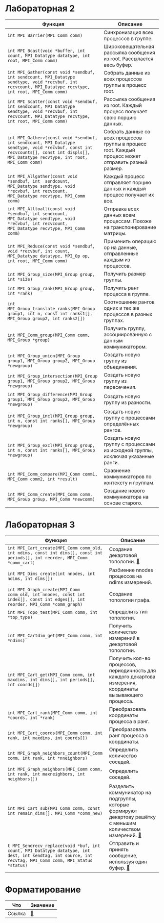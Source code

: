 # Лабораторная 2

| Функция                                                                                                                                                                                 | Описание                                                                                              |
| --------------------------------------------------------------------------------------------------------------------------------------------------------------------------------------- | ----------------------------------------------------------------------------------------------------- |
| `int MPI_Barrier(MPI_Comm comm)`                                                                                                                                                        | Синхронизация всех процессов в группе.                                                                |
| `int MPI_Bcast(void *buffer, int count, MPI_Datatype datatype, int root, MPI_Comm comm)`                                                                                                | Широковещательная рассылка сообщения из root. Рассылается весь буфер.                                 |
| `int MPI_Gather(const void *sendbuf, int sendcount, MPI_Datatype sendtype, void *recvbuf, int recvcount, MPI_Datatype recvtype, int root, MPI_Comm comm)`                               | Собрать данные из всех процессов группы в процесс root.                                               |
| `int MPI_Scatter(const void *sendbuf, int sendcount, MPI_Datatype sendtype, void *recvbuf, int recvcount, MPI_Datatype recvtype, int root, MPI_Comm comm)`                              | Рассылка сообщения из root. Каждый процесс получает свою порцию данных.                               |
| `int MPI_Gatherv(const void *sendbuf, int sendcount, MPI_Datatype sendtype, void *recvbuf, const int recvcounts[], const int displs[], MPI_Datatype recvtype, int root, MPI_Comm comm)` | Собрать данные со всех процессов группы в процесс root. Каждый процесс может отправить разный размер. |
| `int MPI_Allgather(const void *sendbuf, int  sendcount, MPI_Datatype sendtype, void *recvbuf, int recvcount, MPI_Datatype recvtype, MPI_Comm comm)`                                     | Каждый процесс отправляет порцию данных и каждый процесс получает их все.                             |
| `int MPI_Alltoall(const void *sendbuf, int sendcount, MPI_Datatype sendtype, void *recvbuf, int recvcount, MPI_Datatype recvtype, MPI_Comm comm)`                                       | Отправка всех данных всем процессам. Похоже на транспонирование матрицы.                              |
| `int MPI_Reduce(const void *sendbuf, void *recvbuf, int count, MPI_Datatype datatype, MPI_Op op, int root, MPI_Comm comm)`                                                              | Применить операцию op на данные, отправленные каждым из процессов.                                    |
| `int MPI_Group_size(MPI_Group group, int *size)`                                                                                                                                        | Получить размер группы.                                                                               |
| `int MPI_Group_rank(MPI_Group group, int *rank)`                                                                                                                                        | Получить ранг процесса в группе.                                                                      |
| `int MPI_Group_translate_ranks(MPI_Group group1, int n, const int ranks1[], MPI_Group group2, int ranks2[])`                                                                            | Соотношение рангов одних и тех же процессов в разных группах.                                         |
| `int MPI_Comm_group(MPI_Comm comm, MPI_Group *group)`                                                                                                                                   | Получить группу, ассоциированную с данным коммуникатором.                                             |
| `int MPI_Group_union(MPI_Group group1, MPI_Group group2, MPI_Group *newgroup)`                                                                                                          | Создать новую группу из объединения.                                                                  |
| `int MPI_Group_intersection(MPI_Group group1, MPI_Group group2, MPI_Group *newgroup)`                                                                                                   | Создать новую группу из пересечения.                                                                  |
| `int MPI_Group_difference(MPI_Group group1, MPI_Group group2, MPI_Group *newgroup)`                                                                                                     | Создать новую группу из разности.                                                                     |
| `int MPI_Group_incl(MPI_Group group, int n, const int ranks[], MPI_Group *newgroup)`                                                                                                    | Создать новую группу с процессами определённых рангов.                                                |
| `int MPI_Group_excl(MPI_Group group, int n, const int ranks[], MPI_Group *newgroup)`                                                                                                    | Создать новую группу с процессами из исходной группы, исключая указанные ранги.                       |
| `int MPI_Comm_compare(MPI_Comm comm1, MPI_Comm comm2, int *result)`                                                                                                                     | Сравнение коммуникаторов по контексту и группам.                                                      |
| `int MPI_Comm_create(MPI_Comm comm, MPI_Group group, MPI_Comm *newcomm)`                                                                                                                | Создание нового коммуникатора на основе старого.                                                      |

# Лабораторная 3

| Функция                                                                                                                                                  | Описание                                                                                                                                                                    |
| -------------------------------------------------------------------------------------------------------------------------------------------------------- | --------------------------------------------------------------------------------------------------------------------------------------------------------------------------- |
| `int MPI_Cart_create(MPI_Comm comm_old, int ndims, const int dims[], const int periods[], int reorder, MPI_Comm *comm_cart)`                             | Создание декартовой топологии. [🔗](https://docs.open-mpi.org/en/main/man-openmpi/man3/MPI_Cart_create.3.html)                                                               |
| `int MPI_Dims_create(int nnodes, int ndims, int dims[])`                                                                                                 | Разбиение nnodes процессов на ndims измерений.                                                                                                                              |
| `int MPI_Graph_create(MPI_Comm comm_old, int nnodes, const int index[], const int edges[], int reorder, MPI_Comm *comm_graph)`                           | Создание топологии графа.                                                                                                                                                   |
| `int MPI_Topo_test(MPI_Comm comm, int *top_type)`                                                                                                        | Определить тип топологии.                                                                                                                                                   |
| `int MPI_Cartdim_get(MPI_Comm comm, int *ndims)`                                                                                                         | Получить количество измерений в декартовой топологии.                                                                                                                       |
| `int MPI_Cart_get(MPI_Comm comm, int maxdims, int dims[], int periods[], int coords[])`                                                                  | Получить кол-во процессов, периодичность для каждого декартова измерения, координаты вызывающего процесса.                                                                  |
| `int MPI_Cart_rank(MPI_Comm comm, int *coords, int *rank)`                                                                                               | Преобразовать координаты процесса в ранг.                                                                                                                                   |
| `int MPI_Cart_coords(MPI_Comm comm, int rank, int maxdims, int coords[])`                                                                                | Преобразовать ранг процесса в координаты.                                                                                                                                   |
| `int MPI_Graph_neighbors_count(MPI_Comm comm, int rank, int *nneighbors)`                                                                                | Определить количество соседей.                                                                                                                                              |
| `int MPI_Graph_neighbors(MPI_Comm comm, int rank, int maxneighbors, int neighbors[])`                                                                    | Определить соседей.                                                                                                                                                         |
| `int MPI_Cart_sub(MPI_Comm comm, const int remain_dims[], MPI_Comm *comm_new)`                                                                           | Разделить коммуникатор на подгруппы, которые формируют декартову решётку с меньшим количеством измерений. [🔗](https://www.open-mpi.org/doc/current/man3/MPI_Cart_sub.3.php) |
| `t MPI_Sendrecv_replace(void *buf, int count, MPI_Datatype datatype, int dest, int sendtag, int source, int recvtag, MPI_Comm comm, MPI_Status *status)` | Отправить и принять сообщение, используя один буфер. [🔗](https://docs.open-mpi.org/en/main/man-openmpi/man3/MPI_Sendrecv_replace.3.html)                                    |

# Форматирование
|  Что   | Значение           |
| :----: | :----------------- |
| Ссылка | [🔗](https://ya.ru) |
